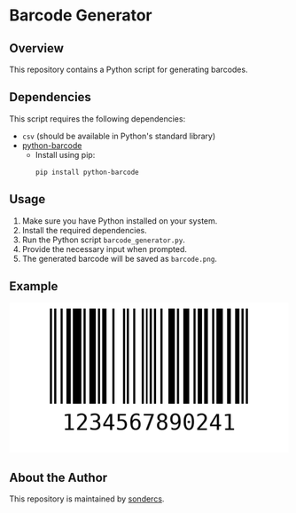 # Barcode Generator

## Overview
This repository contains a Python script for generating barcodes.

## Dependencies
This script requires the following dependencies:
- `csv` (should be available in Python's standard library)
- [python-barcode](https://pypi.org/project/python-barcode/)
  - Install using pip:
    ```
    pip install python-barcode
    ```

## Usage
1. Make sure you have Python installed on your system.
2. Install the required dependencies.
3. Run the Python script `barcode_generator.py`.
4. Provide the necessary input when prompted.
5. The generated barcode will be saved as `barcode.png`.

## Example
![Barcode](barcodes//barcode_Apple.png)

## About the Author
This repository is maintained by [sondercs](https://github.com/sondercs).
